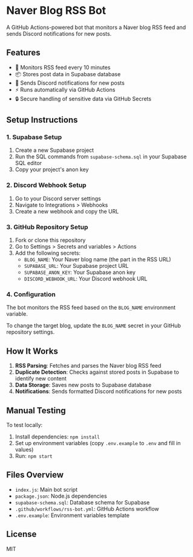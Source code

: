 # Naver Blog RSS Bot

A GitHub Actions-powered bot that monitors a Naver blog RSS feed and sends Discord notifications for new posts.

## Features

- 🔄 Monitors RSS feed every 10 minutes
- 📦 Stores post data in Supabase database
- 🔔 Sends Discord notifications for new posts
- ⚡ Runs automatically via GitHub Actions
- 🔒 Secure handling of sensitive data via GitHub Secrets

## Setup Instructions

### 1. Supabase Setup

1. Create a new Supabase project
2. Run the SQL commands from `supabase-schema.sql` in your Supabase SQL editor
3. Copy your project's anon key

### 2. Discord Webhook Setup

1. Go to your Discord server settings
2. Navigate to Integrations > Webhooks
3. Create a new webhook and copy the URL

### 3. GitHub Repository Setup

1. Fork or clone this repository
2. Go to Settings > Secrets and variables > Actions
3. Add the following secrets:
   - `BLOG_NAME`: Your Naver blog name (the part in the RSS URL)
   - `SUPABASE_URL`: Your Supabase project URL
   - `SUPABASE_ANON_KEY`: Your Supabase anon key
   - `DISCORD_WEBHOOK_URL`: Your Discord webhook URL

### 4. Configuration

The bot monitors the RSS feed based on the `BLOG_NAME` environment variable.

To change the target blog, update the `BLOG_NAME` secret in your GitHub repository settings.

## How It Works

1. **RSS Parsing**: Fetches and parses the Naver blog RSS feed
2. **Duplicate Detection**: Checks against stored posts in Supabase to identify new content
3. **Data Storage**: Saves new posts to Supabase database
4. **Notifications**: Sends formatted Discord notifications for new posts

## Manual Testing

To test locally:

1. Install dependencies: `npm install`
2. Set up environment variables (copy `.env.example` to `.env` and fill in values)
3. Run: `npm start`

## Files Overview

- `index.js`: Main bot script
- `package.json`: Node.js dependencies
- `supabase-schema.sql`: Database schema for Supabase
- `.github/workflows/rss-bot.yml`: GitHub Actions workflow
- `.env.example`: Environment variables template

## License

MIT